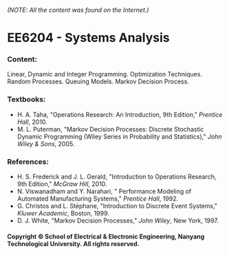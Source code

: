 *(NOTE: All the content was found on the Internet.)*

# EE6204 - Systems Analysis

### Content:

Linear, Dynamic and Integer Programming. Optimization Techniques. Random Processes. Queuing Models. Markov Decision Process.

### Textbooks:

- H. A. Taha, "Operations Research: An Introduction, 9th Edition," <i>Prentice Hall</i>, 2010.
- M. L. Puterman, "Markov Decision Processes: Discrete Stochastic Dynamic Programming (Wiley Series in Probability and Statistics)," <i> John Wiley & Sons</i>, 2005.

### References:

- H. S. Frederick and J. L. Gerald, "Introduction to Operations Research, 9th Edition," <i>McGraw Hill</i>, 2010.
- N. Viswanadham and Y. Narahari, " Performance Modeling of Automated Manufacturing Systems," <i>Prentice Hall</i>, 1992.
- G. Christos and L. Stéphane, "Introduction to Discrete Event Systems," <i>Kluwer Academic</i>, Boston, 1999.
- D. J. White, "Markov Decision Processes," <i>John Wiley</i>, New York, 1997.

#### Copyright © School of Electrical & Electronic Engineering, Nanyang Technological University. All rights reserved.
